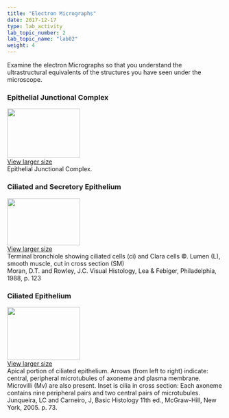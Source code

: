 ```yaml
---
title: "Electron Micrographs"
date: 2017-12-17
type: lab_activity
lab_topic_number: 2
lab_topic_name: "lab02"
weight: 4
---
```

<div class="entrybody">
						<p>Examine the electron Micrographs so that you understand the ultrastructural equivalents of the structures you have seen under the microscope.</p>

<h3>Epithelial Junctional Complex</h3>

<div class="slidepopup"><div class="thumbnail"> <a href="/assets_c/2009/07/09-1192/" target="_blank" > <img src="/assets/images/09-thumb-170x115-1192.jpg" width="170" height="115" alt="" class="mt-image-left"> </a><br> <a href="/assets_c/2009/07/09-1192/" target="_blank" >View larger size</a></div><div class="slidetxt">
Epithelial Junctional Complex.</div></div>

<h3>Ciliated and Secretory Epithelium </h3>

<div class="slidepopup"><div class="thumbnail"> <a href="/assets_c/2009/07/11-1198/" target="_blank" > <img src="http://ccnmtl.columbia.edu/projects/histologylab/assets/images/11-thumb-170x109-1198.jpg" width="170" height="109" alt="" class="mt-image-left"> </a><br> <a href="/assets_c/2009/07/11-1198/" target="_blank" >View larger size</a></div><div class="slidetxt">
Terminal bronchiole showing ciliated cells (ci) and Clara cells ©. Lumen (L), smooth muscle, cut in cross section (SM) <br>
Moran, <span class="caps">D.T. </span>and Rowley, <span class="caps">J.C.</span> Visual Histology, Lea &amp; Febiger, Philadelphia, 1988, p. 123</div></div>


<h3>Ciliated Epithelium</h3>

<div class="slidepopup"><div class="thumbnail"> <a href="/assets_c/2009/07/08-1189/" target="_blank" > <img src="http://ccnmtl.columbia.edu/projects/histologylab/assets/images/08-thumb-170x123-1189.jpg" width="170" height="123" alt="" class="mt-image-left"> </a><br> <a href="/assets_c/2009/07/08-1189/" target="_blank" >View larger size</a></div><div class="slidetxt">
Apical portion of ciliated epithelium. Arrows (from left to right) indicate: central, peripheral microtubules of axoneme and plasma membrane. Microvilli (Mv) are also present. Inset is cilia in cross section: Each axoneme contains nine peripheral pairs and two central pairs of microtubules. <br>
Junqueira, LC and Carneiro, J, Basic Histology 11th ed., McGraw-Hill, New York, 2005. p. 73.</div></div>
						
						
</div>

